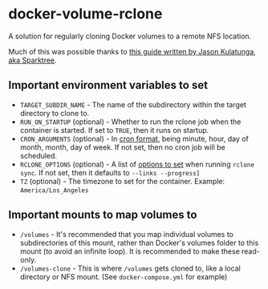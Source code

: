 # docker-volume-rclone
A solution for regularly cloning Docker volumes to a remote NFS location.

Much of this was possible thanks to [this guide written by Jason Kulatunga, aka Sparktree](https://blog.thesparktree.com/cron-in-docker).

## Important environment variables to set
- `TARGET_SUBDIR_NAME` - The name of the subdirectory within the target directory to clone to.
- `RUN_ON_STARTUP` (optional) - Whether to run the rclone job when the container is started. If set to `TRUE`, then it runs on startup.
- `CRON_ARGUMENTS` (optional) - In [cron format](https://www.ibm.com/docs/en/db2-as-a-service?topic=task-unix-cron-format), being minute, hour, day of month, month, day of week. If not set, then no cron job will be scheduled.
- `RCLONE_OPTIONS` (optional) - A list of [options to set](https://rclone.org/commands/rclone_sync/#options) when running `rclone sync`. If not set, then it defaults to `--links --progress]`
- `TZ` (optional) - The timezone to set for the container. Example: `America/Los_Angeles`

## Important mounts to map volumes to
- `/volumes` - It's recommended that you map individual volumes to subdirectories of this mount, rather than Docker's volumes folder to this mount (to avoid an infinite loop). It is recommended to make these read-only.
- `/volumes-clone` - This is where `/volumes` gets cloned to, like a local directory or NFS mount. (See `docker-compose.yml` for example)